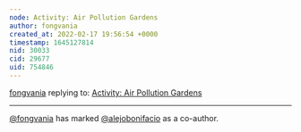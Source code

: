 ```yaml
---
node: Activity: Air Pollution Gardens
author: fongvania
created_at: 2022-02-17 19:56:54 +0000
timestamp: 1645127814
nid: 30033
cid: 29677
uid: 754846
---
```




[fongvania](../profile/fongvania) replying to: [Activity: Air Pollution Gardens](../notes/fongvania/02-17-2022/activity-air-pollution-gardens)

----
 [@fongvania](/profile/fongvania) has marked [@alejobonifacio](/profile/alejobonifacio) as a co-author. 